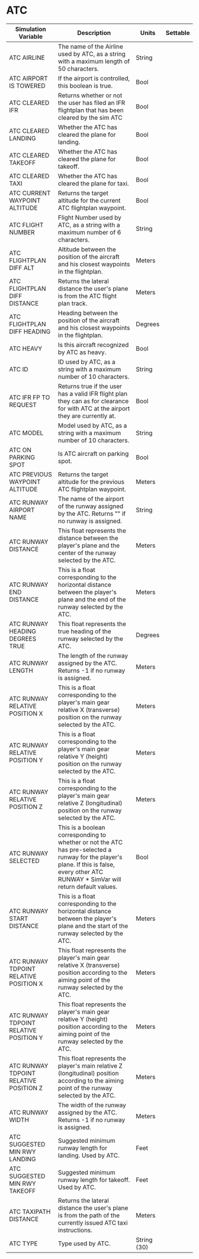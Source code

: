 # ATC

| Simulation Variable | Description | Units | Settable |
| --- | --- | --- | --- |
| ATC AIRLINE | The name of the Airline used by ATC, as a string with a maximum length of 50 characters. | String |  |
| ATC AIRPORT IS TOWERED | If the airport is controlled, this boolean is true. | Bool |  |
| ATC CLEARED IFR | Returns whether or not the user has filed an IFR flightplan that has been cleared by the sim ATC | Bool |  |
| ATC CLEARED LANDING | Whether the ATC has cleared the plane for landing. | Bool |  |
| ATC CLEARED TAKEOFF | Whether the ATC has cleared the plane for takeoff. | Bool |  |
| ATC CLEARED TAXI | Whether the ATC has cleared the plane for taxi. | Bool |  |
| ATC CURRENT WAYPOINT ALTITUDE | Returns the target altitude for the current ATC flightplan waypoint. | Bool |  |
| ATC FLIGHT NUMBER | Flight Number used by ATC, as a string with a maximum number of 6 characters. | String |  |
| ATC FLIGHTPLAN DIFF ALT | Altitude between the position of the aircraft and his closest waypoints in the flightplan. | Meters |  |
| ATC FLIGHTPLAN DIFF DISTANCE | Returns the lateral distance the user's plane is from the ATC flight plan track. | Meters |  |
| ATC FLIGHTPLAN DIFF HEADING | Heading between the position of the aircraft and his closest waypoints in the flightplan. | Degrees |  |
| ATC HEAVY | Is this aircraft recognized by ATC as heavy. | Bool |  |
| ATC ID | ID used by ATC, as a string with a maximum number of 10 characters. | String |  |
| ATC IFR FP TO REQUEST | Returns true if the user has a valid IFR flight plan they can as for clearance for with ATC at the airport they are currently at. | Bool |  |
| ATC MODEL | Model used by ATC, as a string with a maximum number of 10 characters. | String |  |
| ATC ON PARKING SPOT | Is ATC aircraft on parking spot. | Bool |  |
| ATC PREVIOUS WAYPOINT ALTITUDE | Returns the target altitude for the previous ATC flightplan waypoint. | Meters |  |
| ATC RUNWAY AIRPORT NAME | The name of the airport of the runway assigned by the ATC. Returns "" if no runway is assigned. | String |  |
| ATC RUNWAY DISTANCE | This float represents the distance between the player's plane and the center of the runway selected by the ATC. | Meters |  |
| ATC RUNWAY END DISTANCE | This is a float corresponding to the horizontal distance between the player's plane and the end of the runway selected by the ATC. | Meters |  |
| ATC RUNWAY HEADING DEGREES TRUE | This float represents the true heading of the runway selected by the ATC. | Degrees |  |
| ATC RUNWAY LENGTH | The length of the runway assigned by the ATC. Returns -1 if no runway is assigned. | Meters |  |
| ATC RUNWAY RELATIVE POSITION X | This is a float corresponding to the player's main gear relative X (transverse) position on the runway selected by the ATC. | Meters |  |
| ATC RUNWAY RELATIVE POSITION Y | This is a float corresponding to the player's main gear relative Y (height) position on the runway selected by the ATC. | Meters |  |
| ATC RUNWAY RELATIVE POSITION Z | This is a float corresponding to the player's main gear relative Z (longitudinal) position on the runway selected by the ATC. | Meters |  |
| ATC RUNWAY SELECTED | This is a boolean corresponding to whether or not the ATC has pre-selected a runway for the player's plane. If this is false, every other ATC RUNWAY * SimVar will return default values. | Bool |  |
| ATC RUNWAY START DISTANCE | This is a float corresponding to the horizontal distance between the player's plane and the start of the runway selected by the ATC. | Meters |  |
| ATC RUNWAY TDPOINT RELATIVE POSITION X | This float represents the player's main gear relative X (transverse) position according to the aiming point of the runway selected by the ATC. | Meters |  |
| ATC RUNWAY TDPOINT RELATIVE POSITION Y | This float represents the player's main gear relative Y (height) position according to the aiming point of the runway selected by the ATC. | Meters |  |
| ATC RUNWAY TDPOINT RELATIVE POSITION Z | This float represents the player's main relative Z (longitudinal) position according to the aiming point of the runway selected by the ATC. | Meters |  |
| ATC RUNWAY WIDTH | The width of the runway assigned by the ATC. Returns -1 if no runway is assigned. | Meters |  |
| ATC SUGGESTED MIN RWY LANDING | Suggested minimum runway length for landing. Used by ATC. | Feet |  |
| ATC SUGGESTED MIN RWY TAKEOFF | Suggested minimum runway length for takeoff. Used by ATC. | Feet |  |
| ATC TAXIPATH DISTANCE | Returns the lateral distance the user's plane is from the path of the currently issued ATC taxi instructions. | Meters |  |
| ATC TYPE | Type used by ATC. | String (30) |  |